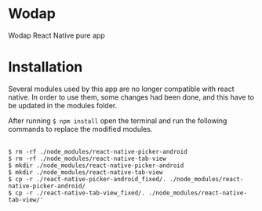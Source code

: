 # Wodap
Wodap React Native pure app

# Installation

Several modules used by this app are no longer compatible with react native. In order to use them, some changes had been done, and this have to be updated in the modules folder. 

After running <code>$ npm install</code> open the terminal and run the following commands to replace the modified modules.<br /><br />
```
$ rm -rf ./node_modules/react-native-picker-android
$ rm -rf ./node_modules/react-native-tab-view
$ mkdir ./node_modules/react-native-picker-android
$ mkdir ./node_modules/react-native-tab-view
$ cp -r ./react-native-picker-android_fixed/. ./node_modules/react-native-picker-android/
$ cp -r ./react-native-tab-view_fixed/. ./node_modules/react-native-tab-view/'
```
